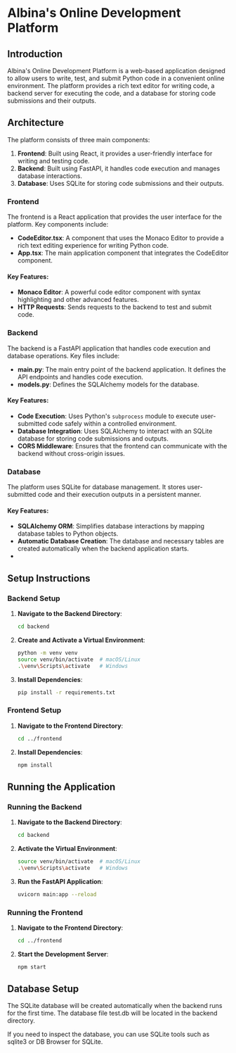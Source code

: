 # Albina's Online Development Platform

## Introduction

Albina's Online Development Platform is a web-based application designed to allow users to write, test, and submit Python code in a convenient online environment. The platform provides a rich text editor for writing code, a backend server for executing the code, and a database for storing code submissions and their outputs. 

## Architecture

The platform consists of three main components:
1. **Frontend**: Built using React, it provides a user-friendly interface for writing and testing code.
2. **Backend**: Built using FastAPI, it handles code execution and manages database interactions.
3. **Database**: Uses SQLite for storing code submissions and their outputs.

### Frontend

The frontend is a React application that provides the user interface for the platform. Key components include:

- **CodeEditor.tsx**: A component that uses the Monaco Editor to provide a rich text editing experience for writing Python code.
- **App.tsx**: The main application component that integrates the CodeEditor component.

#### Key Features:
- **Monaco Editor**: A powerful code editor component with syntax highlighting and other advanced features.
- **HTTP Requests**: Sends requests to the backend to test and submit code.

### Backend

The backend is a FastAPI application that handles code execution and database operations. Key files include:

- **main.py**: The main entry point of the backend application. It defines the API endpoints and handles code execution.
- **models.py**: Defines the SQLAlchemy models for the database.

#### Key Features:
- **Code Execution**: Uses Python's `subprocess` module to execute user-submitted code safely within a controlled environment.
- **Database Integration**: Uses SQLAlchemy to interact with an SQLite database for storing code submissions and outputs.
- **CORS Middleware**: Ensures that the frontend can communicate with the backend without cross-origin issues.

### Database

The platform uses SQLite for database management. It stores user-submitted code and their execution outputs in a persistent manner.

#### Key Features:
- **SQLAlchemy ORM**: Simplifies database interactions by mapping database tables to Python objects.
- **Automatic Database Creation**: The database and necessary tables are created automatically when the backend application starts.
- 

## Setup Instructions

### Backend Setup

1. **Navigate to the Backend Directory**:
    ```sh
    cd backend
    ```

2. **Create and Activate a Virtual Environment**:
    ```sh
    python -m venv venv
    source venv/bin/activate  # macOS/Linux
    .\venv\Scripts\activate   # Windows
    ```

3. **Install Dependencies**:
    ```sh
    pip install -r requirements.txt
    ```

### Frontend Setup

1. **Navigate to the Frontend Directory**:
    ```sh
    cd ../frontend
    ```

2. **Install Dependencies**:
    ```sh
    npm install
    ```

## Running the Application

### Running the Backend

1. **Navigate to the Backend Directory**:
    ```sh
    cd backend
    ```

2. **Activate the Virtual Environment**:
    ```sh
    source venv/bin/activate  # macOS/Linux
    .\venv\Scripts\activate   # Windows
    ```

3. **Run the FastAPI Application**:
    ```sh
    uvicorn main:app --reload
    ```

### Running the Frontend

1. **Navigate to the Frontend Directory**:
    ```sh
    cd ../frontend
    ```

2. **Start the Development Server**:
    ```sh
    npm start
    ```

## Database Setup
The SQLite database will be created automatically when the backend runs for the first time. The database file test.db will be located in the backend directory.

If you need to inspect the database, you can use SQLite tools such as sqlite3 or DB Browser for SQLite.

